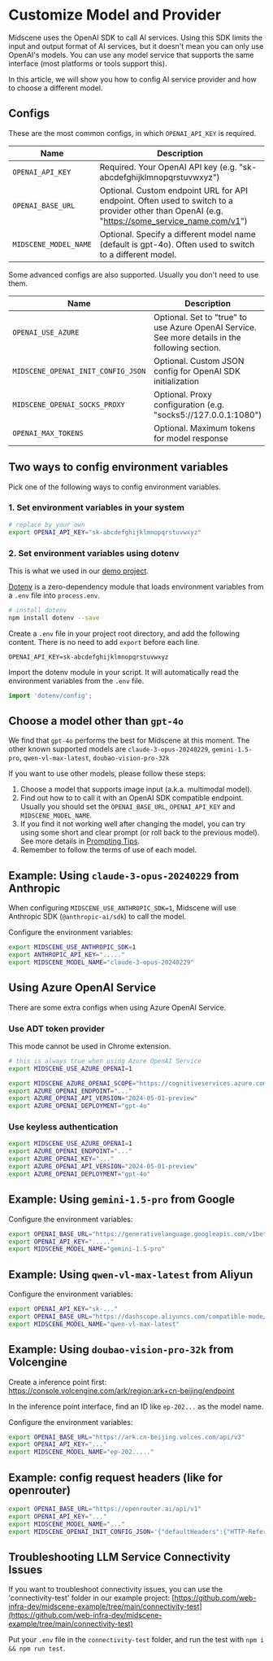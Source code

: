 # Customize Model and Provider

Midscene uses the OpenAI SDK to call AI services. Using this SDK limits the input and output format of AI services, but it doesn't mean you can only use OpenAI's models. You can use any model service that supports the same interface (most platforms or tools support this).

In this article, we will show you how to config AI service provider and how to choose a different model.

## Configs

These are the most common configs, in which `OPENAI_API_KEY` is required.

| Name | Description |
|------|-------------|
| `OPENAI_API_KEY` | Required. Your OpenAI API key (e.g. "sk-abcdefghijklmnopqrstuvwxyz") |
| `OPENAI_BASE_URL` | Optional. Custom endpoint URL for API endpoint. Often used to switch to a provider other than OpenAI (e.g. "https://some_service_name.com/v1") |
| `MIDSCENE_MODEL_NAME` | Optional. Specify a different model name (default is gpt-4o). Often used to switch to a different model. |

Some advanced configs are also supported. Usually you don't need to use them.

| Name | Description |
|------|-------------|
| `OPENAI_USE_AZURE` | Optional. Set to "true" to use Azure OpenAI Service. See more details in the following section. |
| `MIDSCENE_OPENAI_INIT_CONFIG_JSON` | Optional. Custom JSON config for OpenAI SDK initialization |
| `MIDSCENE_OPENAI_SOCKS_PROXY` | Optional. Proxy configuration (e.g. "socks5://127.0.0.1:1080") |
| `OPENAI_MAX_TOKENS` | Optional. Maximum tokens for model response |

## Two ways to config environment variables

Pick one of the following ways to config environment variables.

### 1. Set environment variables in your system

```bash
# replace by your own
export OPENAI_API_KEY="sk-abcdefghijklmnopqrstuvwxyz"
```

### 2. Set environment variables using dotenv

This is what we used in our [demo project](https://github.com/web-infra-dev/midscene-example).

[Dotenv](https://www.npmjs.com/package/dotenv) is a zero-dependency module that loads environment variables from a `.env` file into `process.env`.

```bash
# install dotenv
npm install dotenv --save
```

Create a `.env` file in your project root directory, and add the following content. There is no need to add `export` before each line.

```
OPENAI_API_KEY=sk-abcdefghijklmnopqrstuvwxyz
```

Import the dotenv module in your script. It will automatically read the environment variables from the `.env` file.

```typescript
import 'dotenv/config';
```

## Choose a model other than `gpt-4o`

We find that `gpt-4o` performs the best for Midscene at this moment. The other known supported models are `claude-3-opus-20240229`, `gemini-1.5-pro`, `qwen-vl-max-latest`, `doubao-vision-pro-32k`

If you want to use other models, please follow these steps:

1. Choose a model that supports image input (a.k.a. multimodal model).
2. Find out how to to call it with an OpenAI SDK compatible endpoint. Usually you should set the `OPENAI_BASE_URL`, `OPENAI_API_KEY` and `MIDSCENE_MODEL_NAME`.
3. If you find it not working well after changing the model, you can try using some short and clear prompt (or roll back to the previous model). See more details in [Prompting Tips](./prompting-tips).
4. Remember to follow the terms of use of each model.

## Example: Using `claude-3-opus-20240229` from Anthropic

When configuring `MIDSCENE_USE_ANTHROPIC_SDK=1`, Midscene will use Anthropic SDK (`@anthropic-ai/sdk`) to call the model.

Configure the environment variables:

```bash
export MIDSCENE_USE_ANTHROPIC_SDK=1
export ANTHROPIC_API_KEY="....."
export MIDSCENE_MODEL_NAME="claude-3-opus-20240229"
```

## Using Azure OpenAI Service

There are some extra configs when using Azure OpenAI Service.

### Use ADT token provider

This mode cannot be used in Chrome extension.

```bash
# this is always true when using Azure OpenAI Service
export MIDSCENE_USE_AZURE_OPENAI=1

export MIDSCENE_AZURE_OPENAI_SCOPE="https://cognitiveservices.azure.com/.default"
export AZURE_OPENAI_ENDPOINT="..."
export AZURE_OPENAI_API_VERSION="2024-05-01-preview"
export AZURE_OPENAI_DEPLOYMENT="gpt-4o"
```

### Use keyless authentication

```bash
export MIDSCENE_USE_AZURE_OPENAI=1
export AZURE_OPENAI_ENDPOINT="..."
export AZURE_OPENAI_KEY="..."
export AZURE_OPENAI_API_VERSION="2024-05-01-preview"
export AZURE_OPENAI_DEPLOYMENT="gpt-4o"
```

## Example: Using `gemini-1.5-pro` from Google

Configure the environment variables:

```bash
export OPENAI_BASE_URL="https://generativelanguage.googleapis.com/v1beta/openai"
export OPENAI_API_KEY="....."
export MIDSCENE_MODEL_NAME="gemini-1.5-pro"
```

## Example: Using `qwen-vl-max-latest` from Aliyun

Configure the environment variables:

```bash
export OPENAI_API_KEY="sk-..."
export OPENAI_BASE_URL="https://dashscope.aliyuncs.com/compatible-mode/v1"
export MIDSCENE_MODEL_NAME="qwen-vl-max-latest"
```

## Example: Using `doubao-vision-pro-32k` from Volcengine

Create a inference point first: https://console.volcengine.com/ark/region:ark+cn-beijing/endpoint

In the inference point interface, find an ID like `ep-202...` as the model name.

Configure the environment variables:

```bash
export OPENAI_BASE_URL="https://ark.cn-beijing.volces.com/api/v3"
export OPENAI_API_KEY="..."
export MIDSCENE_MODEL_NAME="ep-202....."
```

## Example: config request headers (like for openrouter)

```bash
export OPENAI_BASE_URL="https://openrouter.ai/api/v1"
export OPENAI_API_KEY="..."
export MIDSCENE_MODEL_NAME="..."
export MIDSCENE_OPENAI_INIT_CONFIG_JSON='{"defaultHeaders":{"HTTP-Referer":"...","X-Title":"..."}}'
```

## Troubleshooting LLM Service Connectivity Issues

If you want to troubleshoot connectivity issues, you can use the 'connectivity-test' folder in our example project: [https://github.com/web-infra-dev/midscene-example/tree/main/connectivity-test](https://github.com/web-infra-dev/midscene-example/tree/main/connectivity-test)

Put your `.env` file in the `connectivity-test` folder, and run the test with `npm i && npm run test`.
